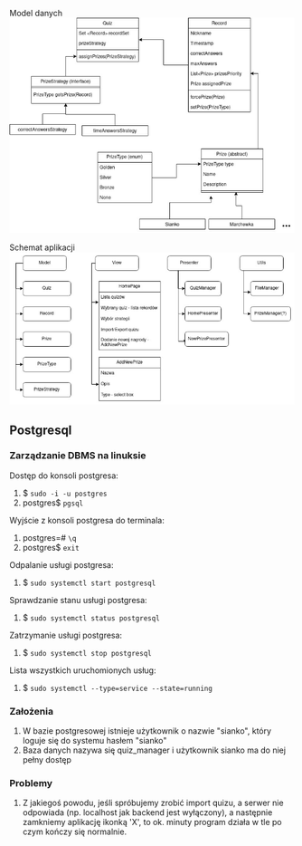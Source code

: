 Model danych
![Model](docs/ModelDanych.jpg)

Schemat aplikacji
![Schemat aplikacji](docs/AppSchematics.jpg)



## Postgresql
### Zarządzanie DBMS na linuksie

Dostęp do konsoli postgresa:
1. $ `sudo -i -u postgres`
2. postgres$ `pgsql`

Wyjście z konsoli postgresa do terminala:
1. postgres=# `\q`
2. postgres$ `exit`

Odpalanie usługi postgresa:
1. $ `sudo systemctl start postgresql`


Sprawdzanie stanu usługi postgresa:
1. $ `sudo systemctl status postgresql`

Zatrzymanie usługi postgresa:
1. $ `sudo systemctl stop postgresql`

Lista wszystkich uruchomionych usług:
1. $ `sudo systemctl --type=service --state=running`

### Założenia

1. W bazie postgresowej istnieje użytkownik o nazwie "sianko", który loguje się do systemu hasłem "sianko"
2. Baza danych nazywa się quiz_manager i użytkownik sianko ma do niej pełny dostęp



### Problemy

1. Z jakiegoś powodu, jeśli spróbujemy zrobić import quizu, a serwer nie odpowiada (np. localhost jak backend jest wyłączony),
a następnie zamkniemy aplikację ikonką 'X', to ok. minuty program działa w tle po czym kończy się normalnie.